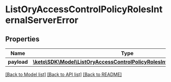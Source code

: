 # ListOryAccessControlPolicyRolesInternalServerError

## Properties
Name | Type | Description | Notes
------------ | ------------- | ------------- | -------------
**payload** | [**\keto\SDK\Model\ListOryAccessControlPolicyRolesInternalServerErrorBody**](ListOryAccessControlPolicyRolesInternalServerErrorBody.md) |  | [optional] 

[[Back to Model list]](../README.md#documentation-for-models) [[Back to API list]](../README.md#documentation-for-api-endpoints) [[Back to README]](../README.md)


